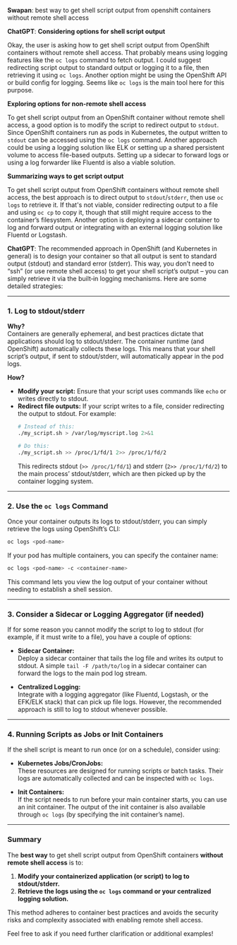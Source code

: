 **Swapan**: best way to get shell script output from openshift containers without remote shell access

**ChatGPT**: **Considering options for shell script output**

Okay, the user is asking how to get shell script output from OpenShift containers without remote shell access. That probably means using logging features like the `oc logs` command to fetch output. I could suggest redirecting script output to standard output or logging it to a file, then retrieving it using `oc logs`. Another option might be using the OpenShift API or build config for logging. Seems like `oc logs` is the main tool here for this purpose.

**Exploring options for non-remote shell access**

To get shell script output from an OpenShift container without remote shell access, a good option is to modify the script to redirect output to `stdout`. Since OpenShift containers run as pods in Kubernetes, the output written to `stdout` can be accessed using the `oc logs` command. Another approach could be using a logging solution like ELK or setting up a shared persistent volume to access file-based outputs. Setting up a sidecar to forward logs or using a log forwarder like Fluentd is also a viable solution.

**Summarizing ways to get script output**

To get shell script output from OpenShift containers without remote shell access, the best approach is to direct output to `stdout`/`stderr`, then use `oc logs` to retrieve it. If that's not viable, consider redirecting output to a file and using `oc cp` to copy it, though that still might require access to the container’s filesystem. Another option is deploying a sidecar container to log and forward output or integrating with an external logging solution like Fluentd or Logstash.

**ChatGPT**: The recommended approach in OpenShift (and Kubernetes in general) is to design your container so that all output is sent to standard output (stdout) and standard error (stderr). This way, you don’t need to “ssh” (or use remote shell access) to get your shell script’s output – you can simply retrieve it via the built‐in logging mechanisms. Here are some detailed strategies:

---

### 1. Log to stdout/stderr

**Why?**  
Containers are generally ephemeral, and best practices dictate that applications should log to stdout/stderr. The container runtime (and OpenShift) automatically collects these logs. This means that your shell script’s output, if sent to stdout/stderr, will automatically appear in the pod logs.

**How?**  
- **Modify your script:** Ensure that your script uses commands like `echo` or writes directly to stdout.  
- **Redirect file outputs:** If your script writes to a file, consider redirecting the output to stdout. For example:
  ```bash
  # Instead of this:
  ./my_script.sh > /var/log/myscript.log 2>&1
  
  # Do this:
  ./my_script.sh >> /proc/1/fd/1 2>> /proc/1/fd/2
  ```
  This redirects stdout (`>> /proc/1/fd/1`) and stderr (`2>> /proc/1/fd/2`) to the main process’ stdout/stderr, which are then picked up by the container logging system.

---

### 2. Use the `oc logs` Command

Once your container outputs its logs to stdout/stderr, you can simply retrieve the logs using OpenShift’s CLI:

```bash
oc logs <pod-name>
```

If your pod has multiple containers, you can specify the container name:

```bash
oc logs <pod-name> -c <container-name>
```

This command lets you view the log output of your container without needing to establish a shell session.

---

### 3. Consider a Sidecar or Logging Aggregator (if needed)

If for some reason you cannot modify the script to log to stdout (for example, if it must write to a file), you have a couple of options:

- **Sidecar Container:**  
  Deploy a sidecar container that tails the log file and writes its output to stdout. A simple `tail -F /path/to/log` in a sidecar container can forward the logs to the main pod log stream.

- **Centralized Logging:**  
  Integrate with a logging aggregator (like Fluentd, Logstash, or the EFK/ELK stack) that can pick up file logs. However, the recommended approach is still to log to stdout whenever possible.

---

### 4. Running Scripts as Jobs or Init Containers

If the shell script is meant to run once (or on a schedule), consider using:

- **Kubernetes Jobs/CronJobs:**  
  These resources are designed for running scripts or batch tasks. Their logs are automatically collected and can be inspected with `oc logs`.

- **Init Containers:**  
  If the script needs to run before your main container starts, you can use an init container. The output of the init container is also available through `oc logs` (by specifying the init container’s name).

---

### Summary

The **best way** to get shell script output from OpenShift containers **without remote shell access** is to:
1. **Modify your containerized application (or script) to log to stdout/stderr.**
2. **Retrieve the logs using the `oc logs` command or your centralized logging solution.**

This method adheres to container best practices and avoids the security risks and complexity associated with enabling remote shell access.

Feel free to ask if you need further clarification or additional examples!

